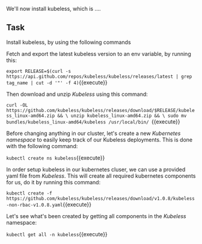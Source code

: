 We'll now install kubeless, which is ....

## Task

Install kubeless, by using the following commands

Fetch and export the latest kubeless version to an env variable, by running this:

`export RELEASE=$(curl -s https://api.github.com/repos/kubeless/kubeless/releases/latest | grep tag_name | cut -d '"' -f 4)`{{execute}}

Then download and unzip _Kubeless_ using this command:

`curl -OL https://github.com/kubeless/kubeless/releases/download/$RELEASE/kubeless_linux-amd64.zip && \
  unzip kubeless_linux-amd64.zip && \
  sudo mv bundles/kubeless_linux-amd64/kubeless /usr/local/bin/
`{{execute}}

Before changing anything in our cluster, let's create a new _Kubernetes namespace_ to easily keep track of our Kubeless deployments.
This is done with the following command:

`kubectl create ns kubeless`{{execute}}

In order setup kubeless in our kubernetes cluser, we can use a provided yaml file from _Kubeless_.
This will create all required kubernetes components for us, do it by running this command:

`kubectl create -f https://github.com/kubeless/kubeless/releases/download/v1.0.8/kubeless-non-rbac-v1.0.8.yaml`{{execute}}

Let's see what's been created by getting all components in the _Kubeless_ namespace:

`kubectl get all -n kubeless`{{execute}}


